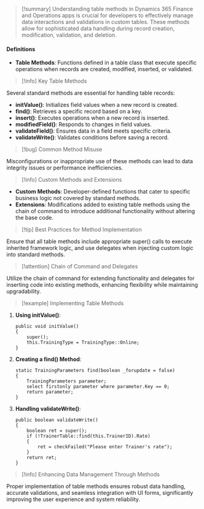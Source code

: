 >[!summary]
>Understanding table methods in Dynamics 365 Finance and Operations apps is crucial for developers to effectively manage data interactions and validations in custom tables. These methods allow for sophisticated data handling during record creation, modification, validation, and deletion.

#### Definitions
- **Table Methods**: Functions defined in a table class that execute specific operations when records are created, modified, inserted, or validated.

>[!info] Key Table Methods

Several standard methods are essential for handling table records:
- **initValue()**: Initializes field values when a new record is created.
- **find()**: Retrieves a specific record based on a key.
- **insert()**: Executes operations when a new record is inserted.
- **modifiedField()**: Responds to changes in field values.
- **validateField()**: Ensures data in a field meets specific criteria.
- **validateWrite()**: Validates conditions before saving a record.

>[!bug] Common Method Misuse

Misconfigurations or inappropriate use of these methods can lead to data integrity issues or performance inefficiencies.

>[!info] Custom Methods and Extensions

- **Custom Methods**: Developer-defined functions that cater to specific business logic not covered by standard methods.
- **Extensions**: Modifications added to existing table methods using the chain of command to introduce additional functionality without altering the base code.

>[!tip] Best Practices for Method Implementation

Ensure that all table methods include appropriate super() calls to execute inherited framework logic, and use delegates when injecting custom logic into standard methods.

>[!attention] Chain of Command and Delegates

Utilize the chain of command for extending functionality and delegates for inserting code into existing methods, enhancing flexibility while maintaining upgradability.

>[!example] Implementing Table Methods

1. **Using initValue()**:
   ```X++
   public void initValue()
   {
       super();
       this.TrainingType = TrainingType::Online;
   }
   ```
2. **Creating a find() Method**:
   ```X++
   static TrainingParameters find(boolean _forupdate = false)
   {
       TrainingParameters parameter;
       select firstonly parameter where parameter.Key == 0;
       return parameter;
   }
   ```
3. **Handling validateWrite()**:
   ```X++
   public boolean validateWrite()
   {
       boolean ret = super();
       if (!TrainerTable::find(this.TrainerID).Rate)
       {
           ret = checkFailed("Please enter Trainer's rate");
       }
       return ret;
   }
   ```

>[!info] Enhancing Data Management Through Methods

Proper implementation of table methods ensures robust data handling, accurate validations, and seamless integration with UI forms, significantly improving the user experience and system reliability.